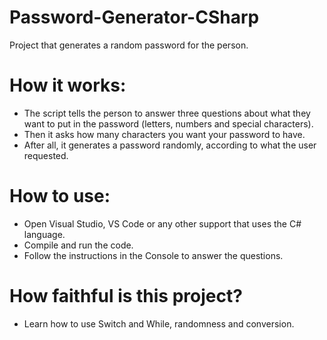 # Password-Generator-CSharp
Project that generates a random password for the person.

# How it works:

- The script tells the person to answer three questions about what they want to put in the password (letters, numbers and special characters).
- Then it asks how many characters you want your password to have.
- After all, it generates a password randomly, according to what the user requested.

# How to use:

- Open Visual Studio, VS Code or any other support that uses the C# language.
- Compile and run the code.
- Follow the instructions in the Console to answer the questions.

# How faithful is this project?

- Learn how to use Switch and While, randomness and conversion.